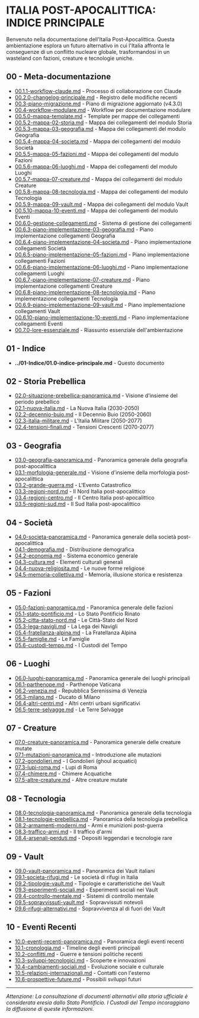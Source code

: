 # ITALIA POST-APOCALITTICA: INDICE PRINCIPALE

Benvenuto nella documentazione dell'Italia Post-Apocalittica. Questa ambientazione esplora un futuro alternativo in cui l'Italia affronta le conseguenze di un conflitto nucleare globale, trasformandosi in un wasteland con fazioni, creature e tecnologie uniche.

## 00 - Meta-documentazione
- [00.1.1-workflow-claude.md](../00-Meta/00.1.1-workflow-claude.md) - Processo di collaborazione con Claude
- [00.2.0-changelog-principale.md](../00-Meta/00.2.0-changelog-principale.md) - Registro delle modifiche recenti
- [00.3-piano-migrazione.md](../00-Meta/00.3-piano-migrazione.md) - Piano di migrazione aggiornato (v4.3.0)
- [00.4-workflow-modulare.md](../00-Meta/00.4-workflow-modulare.md) - Workflow per documentazione modulare
- [00.5.0-mappa-template.md](../00-Meta/00.5.0-mappa-template.md) - Template per mappe dei collegamenti
- [00.5.2-mappa-02-storia.md](../00-Meta/00.5.2-mappa-02-storia.md) - Mappa dei collegamenti del modulo Storia
- [00.5.3-mappa-03-geografia.md](../00-Meta/00.5.3-mappa-03-geografia.md) - Mappa dei collegamenti del modulo Geografia
- [00.5.4-mappa-04-societa.md](../00-Meta/00.5.4-mappa-04-societa.md) - Mappa dei collegamenti del modulo Società
- [00.5.5-mappa-05-fazioni.md](../00-Meta/00.5.5-mappa-05-fazioni.md) - Mappa dei collegamenti del modulo Fazioni
- [00.5.6-mappa-06-luoghi.md](../00-Meta/00.5.6-mappa-06-luoghi.md) - Mappa dei collegamenti del modulo Luoghi
- [00.5.7-mappa-07-creature.md](../00-Meta/00.5.7-mappa-07-creature.md) - Mappa dei collegamenti del modulo Creature
- [00.5.8-mappa-08-tecnologia.md](../00-Meta/00.5.8-mappa-08-tecnologia.md) - Mappa dei collegamenti del modulo Tecnologia
- [00.5.9-mappa-09-vault.md](../00-Meta/00.5.9-mappa-09-vault.md) - Mappa dei collegamenti del modulo Vault
- [00.5.10-mappa-10-eventi.md](../00-Meta/00.5.10-mappa-10-eventi.md) - Mappa dei collegamenti del modulo Eventi
- [00.6.0-gestione-collegamenti.md](../00-Meta/00.6.0-gestione-collegamenti.md) - Sistema di gestione dei collegamenti
- [00.6.3-piano-implementazione-03-geografia.md](../00-Meta/00.6.3-piano-implementazione-03-geografia.md) - Piano implementazione collegamenti Geografia
- [00.6.4-piano-implementazione-04-societa.md](../00-Meta/00.6.4-piano-implementazione-04-societa.md) - Piano implementazione collegamenti Società
- [00.6.5-piano-implementazione-05-fazioni.md](../00-Meta/00.6.5-piano-implementazione-05-fazioni.md) - Piano implementazione collegamenti Fazioni
- [00.6.6-piano-implementazione-06-luoghi.md](../00-Meta/00.6.6-piano-implementazione-06-luoghi.md) - Piano implementazione collegamenti Luoghi
- [00.6.7-piano-implementazione-07-creature.md](../00-Meta/00.6.7-piano-implementazione-07-creature.md) - Piano implementazione collegamenti Creature
- [00.6.8-piano-implementazione-08-tecnologia.md](../00-Meta/00.6.8-piano-implementazione-08-tecnologia.md) - Piano implementazione collegamenti Tecnologia
- [00.6.9-piano-implementazione-09-vault.md](../00-Meta/00.6.9-piano-implementazione-09-vault.md) - Piano implementazione collegamenti Vault
- [00.6.10-piano-implementazione-10-eventi.md](../00-Meta/00.6.10-piano-implementazione-10-eventi.md) - Piano implementazione collegamenti Eventi
- [00.7.0-lore-essenziale.md](../00-Meta/00.7.0-lore-essenziale.md) - Riassunto essenziale dell'ambientazione

## 01 - Indice
- **../01-Indice/01.0-indice-principale.md** - Questo documento

## 02 - Storia Prebellica
- [02.0-situazione-prebellica-panoramica.md](../02-Storia/02.0-situazione-prebellica-panoramica.md) - Visione d'insieme del periodo prebellico
- [02.1-nuova-italia.md](../02-Storia/02.1-nuova-italia.md) - La Nuova Italia (2030-2050)
- [02.2-decennio-buio.md](../02-Storia/02.2-decennio-buio.md) - Il Decennio Buio (2050-2060)
- [02.3-italia-militare.md](../02-Storia/02.3-italia-militare.md) - L'Italia Militare (2050-2077)
- [02.4-tensioni-finali.md](../02-Storia/02.4-tensioni-finali.md) - Tensioni Crescenti (2070-2077)

## 03 - Geografia
- [03.0-geografia-panoramica.md](../03-Geografia/03.0-geografia-panoramica.md) - Panoramica generale della geografia post-apocalittica
- [03.1-morfologia-generale.md](../03-Geografia/03.1-morfologia-generale.md) - Visione d'insieme della morfologia post-apocalittica
- [03.2-grande-guerra.md](../03-Geografia/03.2-grande-guerra.md) - L'Evento Catastrofico
- [03.3-regioni-nord.md](../03-Geografia/03.3-regioni-nord.md) - Il Nord Italia post-apocalittico
- [03.4-regioni-centro.md](../03-Geografia/03.4-regioni-centro.md) - Il Centro Italia post-apocalittico
- [03.5-regioni-sud.md](../03-Geografia/03.5-regioni-sud.md) - Il Sud Italia post-apocalittico

## 04 - Società
- [04.0-societa-panoramica.md](../04-Societa/04.0-societa-panoramica.md) - Panoramica generale della società post-apocalittica
- [04.1-demografia.md](../04-Societa/04.1-demografia.md) - Distribuzione demografica
- [04.2-economia.md](../04-Societa/04.2-economia.md) - Sistema economico generale
- [04.3-cultura.md](../04-Societa/04.3-cultura.md) - Elementi culturali generali
- [04.4-nuova-religiosita.md](../04-Societa/04.4-nuova-religiosita.md) - Le nuove forme religiose
- [04.5-memoria-collettiva.md](../04-Societa/04.5-memoria-collettiva.md) - Memoria, illusione storica e resistenza

## 05 - Fazioni
- [05.0-fazioni-panoramica.md](../05-Fazioni/05.0-fazioni-panoramica.md) - Panoramica generale delle fazioni
- [05.1-stato-pontificio.md](../05-Fazioni/05.1-stato-pontificio.md) - Lo Stato Pontificio Rinato
- [05.2-citta-stato-nord.md](../05-Fazioni/05.2-citta-stato-nord.md) - Le Città-Stato del Nord
- [05.3-lega-navigli.md](../05-Fazioni/05.3-lega-navigli.md) - La Lega dei Navigli
- [05.4-fratellanza-alpina.md](../05-Fazioni/05.4-fratellanza-alpina.md) - La Fratellanza Alpina
- [05.5-famiglie.md](../05-Fazioni/05.5-famiglie.md) - Le Famiglie
- [05.6-custodi-tempo.md](../05-Fazioni/05.6-custodi-tempo.md) - I Custodi del Tempo

## 06 - Luoghi
- [06.0-luoghi-panoramica.md](../06-Luoghi/06.0-luoghi-panoramica.md) - Panoramica generale dei luoghi principali
- [06.1-parthenope.md](../06-Luoghi/06.1-parthenope.md) - Parthenope Vaticana
- [06.2-venezia.md](../06-Luoghi/06.2-venezia.md) - Repubblica Serenissima di Venezia
- [06.3-milano.md](../06-Luoghi/06.3-milano.md) - Ducato di Milano
- [06.4-altri-centri.md](../06-Luoghi/06.4-altri-centri.md) - Altri centri urbani significativi
- [06.5-terre-selvagge.md](../06-Luoghi/06.5-terre-selvagge.md) - Le Terre Selvagge

## 07 - Creature
- [07.0-creature-panoramica.md](../07-Creature/07.0-creature-panoramica.md) - Panoramica generale delle creature mutate
- [07.1-mutazioni-panoramica.md](../07-Creature/07.1-mutazioni-panoramica.md) - Introduzione alle mutazioni
- [07.2-gondolieri.md](../07-Creature/07.2-gondolieri.md) - I Gondolieri (ghoul acquatici)
- [07.3-lupi-roma.md](../07-Creature/07.3-lupi-roma.md) - Lupi di Roma
- [07.4-chimere.md](../07-Creature/07.4-chimere.md) - Chimere Acquatiche
- [07.5-altre-creature.md](../07-Creature/07.5-altre-creature.md) - Altre creature mutate

## 08 - Tecnologia
- [08.0-tecnologia-panoramica.md](../08-Tecnologia/08.0-tecnologia-panoramica.md) - Panoramica generale della tecnologia
- [08.1-tecnologie-prebellica.md](../08-Tecnologia/08.1-tecnologie-prebellica.md) - Panoramica della tecnologia prebellica
- [08.2-armamenti-moderni.md](../08-Tecnologia/08.2-armamenti-moderni.md) - Armi e munizioni post-guerra
- [08.3-traffico-armi.md](../08-Tecnologia/08.3-traffico-armi.md) - Il traffico d'armi
- [08.4-arsenali-perduti.md](../08-Tecnologia/08.4-arsenali-perduti.md) - Depositi leggendari e tecnologie rare

## 09 - Vault
- [09.0-vault-panoramica.md](../09-Vault/09.0-vault-panoramica.md) - Panoramica dei Vault italiani
- [09.1-societa-rifugi.md](../09-Vault/09.1-societa-rifugi.md) - Le società di rifugi in Italia
- [09.2-tipologie-vault.md](../09-Vault/09.2-tipologie-vault.md) - Tipologie e caratteristiche dei Vault
- [09.3-esperimenti-sociali.md](../09-Vault/09.3-esperimenti-sociali.md) - Esperimenti sociali nei Vault
- [09.4-controllo-mentale.md](../09-Vault/09.4-controllo-mentale.md) - Sistemi di controllo mentale
- [09.5-sopravvissuti-vault.md](../09-Vault/09.5-sopravvissuti-vault.md) - Sopravvissuti notevoli
- [09.6-rifugi-alternativi.md](../09-Vault/09.6-rifugi-alternativi.md) - Sopravvivenza al di fuori dei Vault

## 10 - Eventi Recenti
- [10.0-eventi-recenti-panoramica.md](../10-Eventi/10.0-eventi-recenti-panoramica.md) - Panoramica degli eventi recenti
- [10.1-cronologia.md](../10-Eventi/10.1-cronologia.md) - Timeline degli eventi principali
- [10.2-conflitti.md](../10-Eventi/10.2-conflitti.md) - Guerre e tensioni politiche recenti
- [10.3-sviluppi-tecnologici.md](../10-Eventi/10.3-sviluppi-tecnologici.md) - Scoperte e innovazioni
- [10.4-cambiamenti-sociali.md](../10-Eventi/10.4-cambiamenti-sociali.md) - Evoluzione sociale e culturale
- [10.5-relazioni-internazionali.md](../10-Eventi/10.5-relazioni-internazionali.md) - Contatti con l'esterno
- [10.6-prospettive-future.md](../10-Eventi/10.6-prospettive-future.md) - Possibili sviluppi futuri

---

*Attenzione: La consultazione di documenti alternativi alla storia ufficiale è considerata eresia dallo Stato Pontificio. I Custodi del Tempo incoraggiano la diffusione di queste informazioni.*